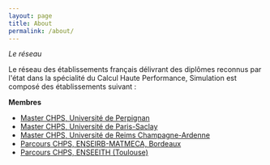 ```yaml
---
layout: page
title: About
permalink: /about/
---
```

*Le réseau*

Le réseau des établissements français délivrant des diplômes reconnus par l'état dans la spécialité du Calcul Haute Performance, Simulation est composé des établissements suivant :

**Membres**
- [Master CHPS, Université de Perpignan](https://chps.univ-perp.fr/)
- [Master CHPS, Université de Paris-Saclay](http://chps.uvsq.fr/)
- [Master CHPS, Université de Reims Champagne-Ardenne](https://romeo.univ-reims.fr/chps/)
- [Parcours CHPS, ENSEIRB-MATMECA, Bordeaux](https://moodle.bordeaux-inp.fr/course/index.php?categoryid=587)
- [Parcours CHPS, ENSEEITH (Toulouse)](https://www.enseeiht.fr/fr/formation/formation-ingenieur/departement-sn.html)

